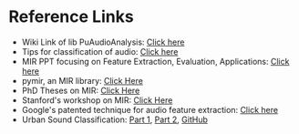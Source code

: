 # Reference Links

- Wiki Link of lib PuAudioAnalysis: [Click here](https://github.com/tyiannak/pyAudioAnalysis/wiki/3.-Feature-Extraction)
- Tips for classification of audio: [Click here](http://www.nyu.edu/classes/bello/ACA_files/8-classification.pdf)
- MIR PPT focusing on Feature Extraction, Evaluation, Applications: [Click here](http://www.ifs.tuwien.ac.at/~schindler/lectures/IR_VU_SS2010-MIR_pt2-TL%20(Alex)%202013.pdf)
- pymir, an MIR library: [Click Here](https://github.com/jsawruk/pymir)
- PhD Theses on MIR: [Click Here](http://www.pampalk.at/mir-phds/)
- Stanford's workshop on MIR: [Click Here](https://github.com/sabSAThai/stanford-mir)
- Google's patented technique for audio feature extraction: [Click here](https://patentimages.storage.googleapis.com/34/0e/d1/9a54c7528cf8ad/US7091409.pdf)
- Urban Sound Classification: [Part 1](http://aqibsaeed.github.io/2016-09-03-urban-sound-classification-part-1/), [Part 2](http://aqibsaeed.github.io/2016-09-24-urban-sound-classification-part-2/), [GitHub](https://github.com/aqibsaeed/Urban-Sound-Classification) 
